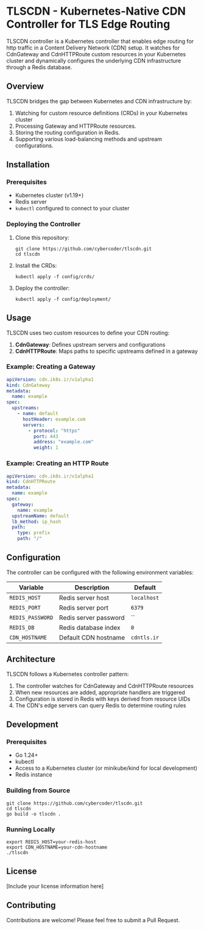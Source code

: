 # TLSCDN - Kubernetes-Native CDN Controller for TLS Edge Routing

TLSCDN controller is a Kubernetes controller that enables edge routing for http traffic in a Content Delivery Network (CDN) setup. It watches for CdnGateway and CdnHTTPRoute custom resources in your Kubernetes cluster and dynamically configures the underlying CDN infrastructure through a Redis database.

## Overview

TLSCDN bridges the gap between Kubernetes and CDN infrastructure by:

1. Watching for custom resource definitions (CRDs) in your Kubernetes cluster
2. Processing Gateway and HTTPRoute resources.
3. Storing the routing configuration in Redis.
4. Supporting various load-balancing methods and upstream configurations.

## Installation

### Prerequisites

- Kubernetes cluster (v1.19+)
- Redis server
- `kubectl` configured to connect to your cluster

### Deploying the Controller

1. Clone this repository:
   ```
   git clone https://github.com/cybercoder/tlscdn.git
   cd tlscdn
   ```

2. Install the CRDs:
   ```
   kubectl apply -f config/crds/
   ```

3. Deploy the controller:
   ```
   kubectl apply -f config/deployment/
   ```

## Usage

TLSCDN uses two custom resources to define your CDN routing:

1. **CdnGateway**: Defines upstream servers and configurations
2. **CdnHTTPRoute**: Maps paths to specific upstreams defined in a gateway

### Example: Creating a Gateway

```yaml
apiVersion: cdn.ik8s.ir/v1alpha1
kind: CdnGateway
metadata:
  name: example
spec:
  upstreams:
    - name: default
      hostHeader: example.com
      servers:
        - protocol: "https"
          port: 443
          address: "example.com"
          weight: 1
```

### Example: Creating an HTTP Route

```yaml
apiVersion: cdn.ik8s.ir/v1alpha1
kind: CdnHTTPRoute
metadata:
  name: example
spec:
  gateway:
    name: example
  upstreamName: default
  lb_method: ip_hash
  path:
    type: prefix
    path: "/"
```

## Configuration

The controller can be configured with the following environment variables:

| Variable | Description | Default |
|----------|-------------|---------|
| `REDIS_HOST` | Redis server host | `localhost` |
| `REDIS_PORT` | Redis server port | `6379` |
| `REDIS_PASSWORD` | Redis server password | `` |
| `REDIS_DB` | Redis database index | `0` |
| `CDN_HOSTNAME` | Default CDN hostname | `cdntls.ir` |

## Architecture

TLSCDN follows a Kubernetes controller pattern:

1. The controller watches for CdnGateway and CdnHTTPRoute resources
2. When new resources are added, appropriate handlers are triggered
3. Configuration is stored in Redis with keys derived from resource UIDs
4. The CDN's edge servers can query Redis to determine routing rules

## Development

### Prerequisites

- Go 1.24+
- kubectl
- Access to a Kubernetes cluster (or minikube/kind for local development)
- Redis instance

### Building from Source

```
git clone https://github.com/cybercoder/tlscdn.git
cd tlscdn
go build -o tlscdn .
```

### Running Locally

```
export REDIS_HOST=your-redis-host
export CDN_HOSTNAME=your-cdn-hostname
./tlscdn
```

## License

[Include your license information here]

## Contributing

Contributions are welcome! Please feel free to submit a Pull Request.
